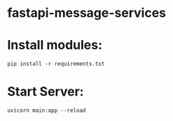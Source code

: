 # fastapi-message-services

# Install modules:

    pip install -r requirements.txt

# Start Server:

    uvicorn main:app --reload
